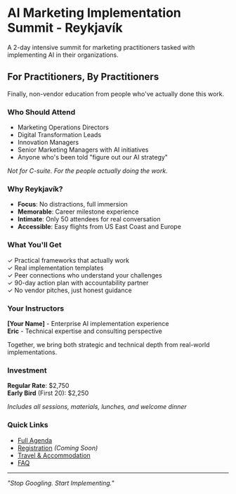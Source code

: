 # AI Marketing Implementation Summit - Reykjavík

A 2-day intensive summit for marketing practitioners tasked with implementing AI in their organizations.

## For Practitioners, By Practitioners

Finally, non-vendor education from people who've actually done this work.

### Who Should Attend

- Marketing Operations Directors
- Digital Transformation Leads  
- Innovation Managers
- Senior Marketing Managers with AI initiatives
- Anyone who's been told "figure out our AI strategy"

*Not for C-suite. For the people actually doing the work.*

### Why Reykjavík?

- **Focus**: No distractions, full immersion
- **Memorable**: Career milestone experience  
- **Intimate**: Only 50 attendees for real conversation
- **Accessible**: Easy flights from US East Coast and Europe

### What You'll Get

✓ Practical frameworks that actually work  
✓ Real implementation templates  
✓ Peer connections who understand your challenges  
✓ 90-day action plan with accountability partner  
✓ No vendor pitches, just honest guidance  

### Your Instructors

**[Your Name]** - Enterprise AI implementation experience  
**Eric** - Technical expertise and consulting perspective

Together, we bring both strategic and technical depth from real-world implementations.

### Investment

**Regular Rate**: $2,750  
**Early Bird** (First 20): $2,250

*Includes all sessions, materials, lunches, and welcome dinner*

### Quick Links

- [Full Agenda](agenda.md)
- [Registration](#) *(Coming Soon)*
- [Travel & Accommodation](travel.md)
- [FAQ](faq.md)

---

*"Stop Googling. Start Implementing."*